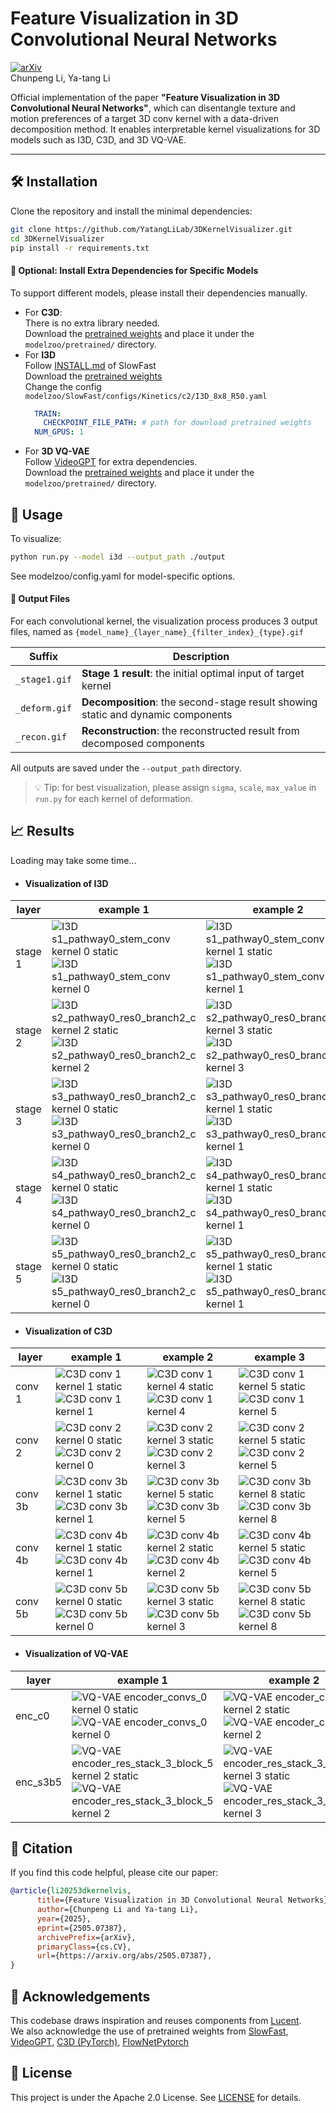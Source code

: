 # Feature Visualization in 3D Convolutional Neural Networks

[![arXiv](https://img.shields.io/badge/arXiv-2505.07387-b31b1b.svg?style=flat)](https://arxiv.org/abs/2505.07387)  
Chunpeng Li, Ya-tang Li  

Official implementation of the paper **"Feature Visualization in 3D Convolutional Neural Networks"**, which can disentangle texture and motion preferences of a target 3D conv kernel with a data-driven decomposition method. It enables interpretable kernel visualizations for 3D models such as I3D, C3D, and 3D VQ-VAE.


---

## 🛠 Installation
Clone the repository and install the minimal dependencies:
```bash
git clone https://github.com/YatangLiLab/3DKernelVisualizer.git
cd 3DKernelVisualizer
pip install -r requirements.txt
```
#### 🔌 Optional: Install Extra Dependencies for Specific Models
To support different models, please install their dependencies manually.  
- For **C3D**:  
    There is no extra library needed.  
    Download the [pretrained weights](http://imagelab.ing.unimore.it/files/c3d_pytorch/c3d.pickle) and place it under the `modelzoo/pretrained/` directory.
- For **I3D**  
    Follow [INSTALL.md](https://github.com/facebookresearch/SlowFast/blob/main/INSTALL.md) of SlowFast  
    Download the [pretrained weights](https://dl.fbaipublicfiles.com/pyslowfast/model_zoo/kinetics400/I3D_8x8_R50.pkl)  
    Change the config `modelzoo/SlowFast/configs/Kinetics/c2/I3D_8x8_R50.yaml`  
    ```yaml
      TRAIN:
        CHECKPOINT_FILE_PATH: # path for download pretrained weights
      NUM_GPUS: 1
    ```
- For **3D VQ-VAE**  
    Follow [VideoGPT](https://github.com/wilson1yan/VideoGPT) for extra dependencies.  
    Download the [pretrained weights](https://drive.google.com/uc?id=1uuB_8WzHP_bbBmfuaIV7PK_Itl3DyHY5) and place it under the `modelzoo/pretrained/` directory.


## 🚀 Usage
To visualize:

```bash
python run.py --model i3d --output_path ./output
```

See modelzoo/config.yaml for model-specific options.

####  📁 Output Files
For each convolutional kernel, the visualization process produces 3 output files, named as `{model_name}_{layer_name}_{filter_index}_{type}.gif`  

| Suffix        | Description                                                                      |
|---------------|----------------------------------------------------------------------------------|
| `_stage1.gif` | **Stage 1 result**: the initial optimal input of target kernel                   |
| `_deform.gif` | **Decomposition**: the second-stage result showing static and dynamic components |
| `_recon.gif`  | **Reconstruction**: the reconstructed result from decomposed components          |

All outputs are saved under the `--output_path` directory.

> 💡 Tip: for best visualization, please assign `sigma`, `scale`, `max_value` in `run.py` for each kernel of deformation.


## 📈 Results  
Loading may take some time...


- #### Visualization of I3D 

| layer   | example 1                                                                                                                                                             | example 2                                                                                                                                                             | example 3                                                                                                                                                             |
|---------|-----------------------------------------------------------------------------------------------------------------------------------------------------------------------|-----------------------------------------------------------------------------------------------------------------------------------------------------------------------|-----------------------------------------------------------------------------------------------------------------------------------------------------------------------|
| stage 1 | ![I3D s1_pathway0_stem_conv kernel 0 static](results/i3d/i3d_stage1_f0_static.png )<br/>![I3D s1_pathway0_stem_conv kernel 0](results/i3d/i3d_stage1_f0.gif)          | ![I3D s1_pathway0_stem_conv kernel 1 static](results/i3d/i3d_stage1_f1_static.png) <br/>![I3D s1_pathway0_stem_conv kernel 1](results/i3d/i3d_stage1_f1.gif)          | ![I3D s1_pathway0_stem_conv kernel 8 static](results/i3d/i3d_stage1_f8_static.png) <br/>![I3D s1_pathway0_stem_conv kernel 8](results/i3d/i3d_stage1_f8.gif)          |
| stage 2 | ![I3D s2_pathway0_res0_branch2_c kernel 2 static](results/i3d/i3d_stage2_f2_static.png)<br/>![I3D s2_pathway0_res0_branch2_c kernel 2](results/i3d/i3d_stage2_f2.gif) | ![I3D s2_pathway0_res0_branch2_c kernel 3 static](results/i3d/i3d_stage2_f3_static.png)<br/>![I3D s2_pathway0_res0_branch2_c kernel 3](results/i3d/i3d_stage2_f3.gif) | ![I3D s2_pathway0_res0_branch2_c kernel 8 static](results/i3d/i3d_stage2_f8_static.png)<br/>![I3D s2_pathway0_res0_branch2_c kernel 8](results/i3d/i3d_stage2_f8.gif) |
| stage 3 | ![I3D s3_pathway0_res0_branch2_c kernel 0 static](results/i3d/i3d_stage3_f0_static.png)<br/>![I3D s3_pathway0_res0_branch2_c kernel 0](results/i3d/i3d_stage3_f0.gif) | ![I3D s3_pathway0_res0_branch2_c kernel 1 static](results/i3d/i3d_stage3_f1_static.png)<br/>![I3D s3_pathway0_res0_branch2_c kernel 1](results/i3d/i3d_stage3_f1.gif) | ![I3D s3_pathway0_res0_branch2_c kernel 8 static](results/i3d/i3d_stage3_f8_static.png)<br/>![I3D s3_pathway0_res0_branch2_c kernel 8](results/i3d/i3d_stage3_f8.gif) |
| stage 4 | ![I3D s4_pathway0_res0_branch2_c kernel 0 static](results/i3d/i3d_stage4_f0_static.png)<br/>![I3D s4_pathway0_res0_branch2_c kernel 0](results/i3d/i3d_stage4_f0.gif) | ![I3D s4_pathway0_res0_branch2_c kernel 1 static](results/i3d/i3d_stage4_f1_static.png)<br/>![I3D s4_pathway0_res0_branch2_c kernel 1](results/i3d/i3d_stage4_f1.gif) | ![I3D s4_pathway0_res0_branch2_c kernel 8 static](results/i3d/i3d_stage4_f8_static.png)<br/>![I3D s4_pathway0_res0_branch2_c kernel 8](results/i3d/i3d_stage4_f8.gif) |
| stage 5 | ![I3D s5_pathway0_res0_branch2_c kernel 0 static](results/i3d/i3d_stage5_f0_static.png)<br/>![I3D s5_pathway0_res0_branch2_c kernel 0](results/i3d/i3d_stage5_f0.gif) | ![I3D s5_pathway0_res0_branch2_c kernel 1 static](results/i3d/i3d_stage5_f1_static.png)<br/>![I3D s5_pathway0_res0_branch2_c kernel 1](results/i3d/i3d_stage5_f1.gif) | ![I3D s5_pathway0_res0_branch2_c kernel 4 static](results/i3d/i3d_stage5_f4_static.png)<br/>![I3D s5_pathway0_res0_branch2_c kernel 4](results/i3d/i3d_stage5_f4.gif) |


- #### Visualization of C3D 

| layer   | example 1                                                                                                                     | example 2                                                                                                                     | example 3                                                                                                                     |
|---------|-------------------------------------------------------------------------------------------------------------------------------|-------------------------------------------------------------------------------------------------------------------------------|-------------------------------------------------------------------------------------------------------------------------------|
| conv 1  | ![C3D conv 1 kernel 1 static](results/c3d/c3d_conv1_f1_static.png )<br/>![C3D conv 1 kernel 1](results/c3d/c3d_conv1_f1.gif)  | ![C3D conv 1 kernel 4 static](results/c3d/c3d_conv1_f4_static.png) <br/>![C3D conv 1 kernel 4](results/c3d/c3d_conv1_f4.gif)  | ![C3D conv 1 kernel 5 static](results/c3d/c3d_conv1_f5_static.png) <br/>![C3D conv 1 kernel 5](results/c3d/c3d_conv1_f5.gif)  |
| conv 2  | ![C3D conv 2 kernel 0 static](results/c3d/c3d_conv2_f0_static.png)<br/>![C3D conv 2 kernel 0](results/c3d/c3d_conv2_f0.gif)   | ![C3D conv 2 kernel 3 static](results/c3d/c3d_conv2_f3_static.png)<br/>![C3D conv 2 kernel 3](results/c3d/c3d_conv2_f3.gif)   | ![C3D conv 2 kernel 5 static](results/c3d/c3d_conv2_f5_static.png)<br/>![C3D conv 2 kernel 5](results/c3d/c3d_conv2_f5.gif)   |
| conv 3b | ![C3D conv 3b kernel 1 static](results/c3d/c3d_conv3_f1_static.png)<br/>![C3D conv 3b kernel 1](results/c3d/c3d_conv3_f1.gif) | ![C3D conv 3b kernel 5 static](results/c3d/c3d_conv3_f5_static.png)<br/>![C3D conv 3b kernel 5](results/c3d/c3d_conv3_f5.gif) | ![C3D conv 3b kernel 8 static](results/c3d/c3d_conv3_f8_static.png)<br/>![C3D conv 3b kernel 8](results/c3d/c3d_conv3_f8.gif) |
| conv 4b | ![C3D conv 4b kernel 1 static](results/c3d/c3d_conv4_f1_static.png)<br/>![C3D conv 4b kernel 1](results/c3d/c3d_conv4_f1.gif) | ![C3D conv 4b kernel 2 static](results/c3d/c3d_conv4_f2_static.png)<br/>![C3D conv 4b kernel 2](results/c3d/c3d_conv4_f2.gif) | ![C3D conv 4b kernel 5 static](results/c3d/c3d_conv4_f5_static.png)<br/>![C3D conv 4b kernel 5](results/c3d/c3d_conv4_f5.gif) |
| conv 5b | ![C3D conv 5b kernel 0 static](results/c3d/c3d_conv5_f0_static.png)<br/>![C3D conv 5b kernel 0](results/c3d/c3d_conv5_f0.gif) | ![C3D conv 5b kernel 3 static](results/c3d/c3d_conv5_f3_static.png)<br/>![C3D conv 5b kernel 3](results/c3d/c3d_conv5_f3.gif) | ![C3D conv 5b kernel 8 static](results/c3d/c3d_conv5_f8_static.png)<br/>![C3D conv 5b kernel 8](results/c3d/c3d_conv5_f8.gif) |



- #### Visualization of VQ-VAE 

| layer    | example 1                                                                                                                                                                             | example 2                                                                                                                                                                             | example 3                                                                                                                                                                             |
|----------|---------------------------------------------------------------------------------------------------------------------------------------------------------------------------------------|---------------------------------------------------------------------------------------------------------------------------------------------------------------------------------------|---------------------------------------------------------------------------------------------------------------------------------------------------------------------------------------|
| enc_c0   | ![VQ-VAE encoder_convs_0 kernel 0 static](results/vqvae/vqvae_conv0_f0_static.png )<br/>![VQ-VAE encoder_convs_0 kernel 0](results/vqvae/vqvae_conv0_f0.gif)                          | ![VQ-VAE encoder_convs_0 kernel 2 static](results/vqvae/vqvae_conv0_f2_static.png) <br/>![VQ-VAE encoder_convs_0 kernel 2](results/vqvae/vqvae_conv0_f2.gif)                          | ![VQ-VAE encoder_convs_0 kernel 3 static](results/vqvae/vqvae_conv0_f3_static.png) <br/>![VQ-VAE encoder_convs_0 kernel 3](results/vqvae/vqvae_conv0_f3.gif)                          |
| enc_s3b5 | ![VQ-VAE encoder_res_stack_3_block_5 kernel 2 static](results/vqvae/vqvae_block3_f2_static.png)<br/>![VQ-VAE encoder_res_stack_3_block_5 kernel 2](results/vqvae/vqvae_block3_f2.gif) | ![VQ-VAE encoder_res_stack_3_block_5 kernel 3 static](results/vqvae/vqvae_block3_f3_static.png)<br/>![VQ-VAE encoder_res_stack_3_block_5 kernel 3](results/vqvae/vqvae_block3_f3.gif) | ![VQ-VAE encoder_res_stack_3_block_5 kernel 4 static](results/vqvae/vqvae_block3_f4_static.png)<br/>![VQ-VAE encoder_res_stack_3_block_5 kernel 4](results/vqvae/vqvae_block3_f4.gif) |


## 📑 Citation

If you find this code helpful, please cite our paper:
```BibTeX
@article{li20253dkernelvis,
      title={Feature Visualization in 3D Convolutional Neural Networks}, 
      author={Chunpeng Li and Ya-tang Li},
      year={2025},
      eprint={2505.07387},
      archivePrefix={arXiv},
      primaryClass={cs.CV},
      url={https://arxiv.org/abs/2505.07387}, 
}
```

## 🙏 Acknowledgements

This codebase draws inspiration and reuses components from [Lucent](https://github.com/greentfrapp/lucent).  
We also acknowledge the use of pretrained weights from 
[SlowFast](https://github.com/facebookresearch/SlowFast), 
[VideoGPT](https://github.com/wilson1yan/VideoGPT), 
[C3D (PyTorch)](https://github.com/DavideA/c3d-pytorch), 
[FlowNetPytorch](https://github.com/ClementPinard/FlowNetPytorch)

## 📜 License
This project is under the Apache 2.0 License. See [LICENSE](LICENSE) for details.
